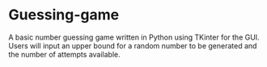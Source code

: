 # Guessing-game

A basic number guessing game written in Python using TKinter for the GUI. Users will input an upper bound for a random number to be generated and the number of attempts available.
